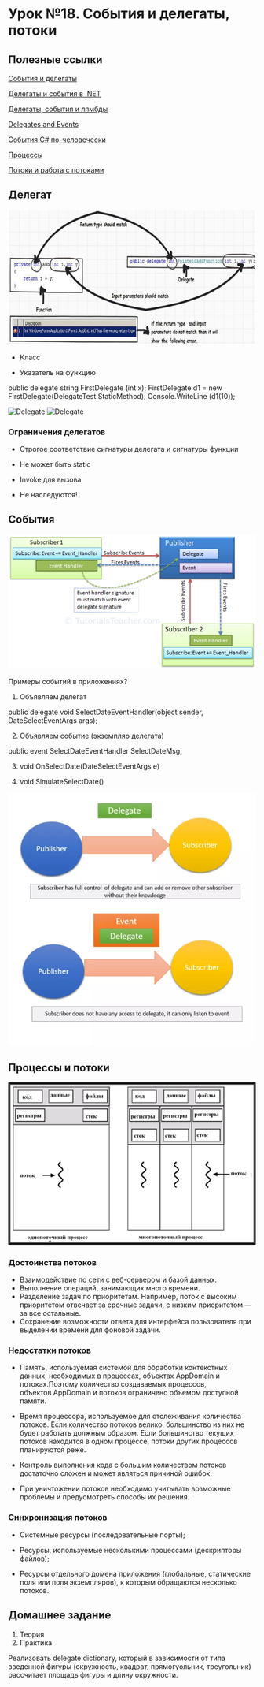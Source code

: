# Урок №18. События и делегаты, потоки

## Полезные ссылки

[События и делегаты](http://www.electronick.org.ua/articles/sobytiya_i_delegaty_v_yazyke_csharp/)

[Делегаты и события в .NET](https://habr.com/post/198694/)

[Делегаты, события и лямбды](https://metanit.com/sharp/tutorial/3.13.php)

[Delegates and Events](https://msdn.microsoft.com/en-us/library/ms235237.aspx)

[События C# по-человечески](https://habr.com/post/213809/)

[Процессы](https://metanit.com/sharp/tutorial/18.1.php)

[Потоки и работа с потоками](https://msdn.microsoft.com/ru-ru/library/6kac2kdh(v=vs.100).aspx)

## Делегат

![Delegate](/Module-3/images/delegate-detailed.png)

* Класс

* Указатель на функцию

public delegate string FirstDelegate (int x);
FirstDelegate d1 = new FirstDelegate(DelegateTest.StaticMethod);
Console.WriteLine (d1(10));

![Delegate](/Module-3/images/delegate1.png)
![Delegate](/Module-3/images/delegate2.png)

### Ограничения делегатов

* Строгое соответствие сигнатуры делегата и сигнатуры функции

* Не может быть static

* Invoke для вызова

* Не наследуются!

## События

![Событие](/Module-3/images/event1.png)

Примеры событий в приложениях?

1. Объявляем делегат

public delegate void SelectDateEventHandler(object sender, DateSelectEventArgs args);

2. Объявляем событие (экземпляр делегата)

public event SelectDateEventHandler SelectDateMsg;

3. void OnSelectDate(DateSelectEventArgs e)

4. void SimulateSelectDate()

![Событие](/Module-3/images/event2.png)

## Процессы и потоки

![Событие](/Module-3/images/processes-threads.png)

### Достоинства потоков

* Взаимодействие по сети с веб-сервером и базой данных.
* Выполнение операций, занимающих много времени.
* Разделение задач по приоритетам. Например, поток с высоким приоритетом отвечает за срочные задачи, с низким приоритетом — за все остальные.
* Сохранение возможности ответа для интерфейса пользователя при выделении времени для фоновой задачи.

### Недостатки потоков

* Память, используемая системой для обработки контекстных данных, необходимых в процессах, объектах AppDomain и потоках.Поэтому количество создаваемых процессов, объектов AppDomain и потоков ограничено объемом доступной памяти.

* Время процессора, используемое для отслеживания количества потоков. Если количество потоков велико, большинство из них не будет работать должным образом. Если большинство текущих потоков находится в одном процессе, потоки других процессов планируются реже.

* Контроль выполнения кода с большим количеством потоков достаточно сложен и может являться причиной ошибок.

* При уничтожении потоков необходимо учитывать возможные проблемы и предусмотреть способы их решения.

### Синхронизация потоков

* Системные ресурсы (последовательные порты);

* Ресурсы, используемые несколькими процессами (дескрипторы файлов);

* Ресурсы отдельного домена приложения (глобальные, статические поля или поля экземпляров), к которым обращаются несколько потоков.

## Домашнее задание

1. Теория
2. Практика

Реализовать delegate dictionary, который в зависимости от типа введенной фигуры (окружность, квадрат, прямогуольник,
треугольник) рассчитает площадь фигуры и длину окружности.